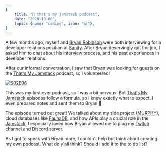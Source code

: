 ```yaml
---
{
    title: "🍓 that's my jamstack podcast",
    date: "2020-10-06",
    topic: {name: "coding", icon: "💻"},
}
---
```


A few months ago, myself and [Bryan Robinson][twitter] were both interviewing for a developer relations position at [Sanity][sanity]. After Bryan deservingly got the job, I asked him to chat about his interview process, and his past experiences in developer relations.

After our informal conversation, I saw that Bryan was looking for guests on the [That's My Jamstack][podcast] podcast, so I volunteered!

[![S02E06][thumbnail]][episode]

This was my first ever podcast, so I was a bit nervous. But [That's My Jamstack][podcast] episodes follow a formula, so I knew exactly what to expect. I even prepared notes and sent them to Bryan 🤣

The episode turned out great! We talked about my side project ([MURPHY][murphy]), cloud databases like [FaunaDB][fauna], and how APIs play a crucial role in the [Jamstack][jamstack]. I especially loved how Bryan allowed me to plug my [Twitch][twitch] channel and [Discord][discord] server.

As I got to speak with Bryan more, I couldn't help but think about creating my own podcast. What do y'all think? Should I add it to the to do list?

[twitch]: https://twitch.tv/bradgarropy
[discord]: https://bradgarropy.com/discord
[jamstack]: https://jamstack.org
[fauna]: https://fauna.com
[murphy]: https://murphy.bradgarropy.com
[thumbnail]: https://thatsmyjamstack.com/images/brad-garropy.png
[sanity]: https://sanity.io
[episode]: https://thatsmyjamstack.com/posts/brad-garropy
[podcast]: https://thatsmyjamstack.com
[twitter]: https://twitter.com/brob
